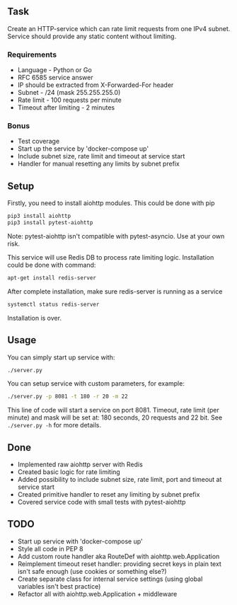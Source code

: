 ## Task

Create an HTTP-service which can rate limit requests from one IPv4 subnet.
Service should provide any static content without limiting.

### Requirements

- Language - Python or Go
- RFC 6585 service answer
- IP should be extracted from X-Forwarded-For header
- Subnet - /24 (mask 255.255.255.0)
- Rate limit - 100 requests per minute
- Timeout after limiting - 2 minutes

### Bonus

- Test coverage
- Start up the service by 'docker-compose up'
- Include subnet size, rate limit and timeout at service start
- Handler for manual resetting any limits by subnet prefix

## Setup
Firstly, you need to install aiohttp modules. This could be done with pip
```Bash
pip3 install aiohttp
pip3 install pytest-aiohttp
```
Note: pytest-aiohttp isn't compatible with pytest-asyncio. Use at your own risk.

This service will use Redis DB to process rate limiting logic. Installation could be done with command:
```Bash
apt-get install redis-server
```
After complete installation, make sure redis-server is running as a service
```Bash
systemctl status redis-server
```
Installation is over.

## Usage
You can simply start up service with:
```Bash
./server.py
```
You can setup service with custom parameters, for example:
```Bash
./server.py -p 8081 -t 180 -r 20 -m 22
```
This line of code will start a service on port 8081.
Timeout, rate limit (per minute) and mask will be set at: 180 seconds, 20 requests and 22 bit.
See `./server.py -h` for more details.

## Done

- Implemented raw aiohttp server with Redis
- Created basic logic for rate limiting
- Added possibility to include subnet size, rate limit, port and timeout at service start
- Created primitive handler to reset any limiting by subnet prefix
- Covered service code with small tests with pytest-aiohttp

## TODO

- Start up service with 'docker-compose up'
- Style all code in PEP 8
- Add custom route handler aka RouteDef with aiohttp.web.Application
- Reimplement timeout reset handler: providing secret keys in plain text isn't safe enough (use cookies or something else?)
- Create separate class for internal service settings (using global variables isn't best practice)
- Refactor all with aiohttp.web.Application + middleware
